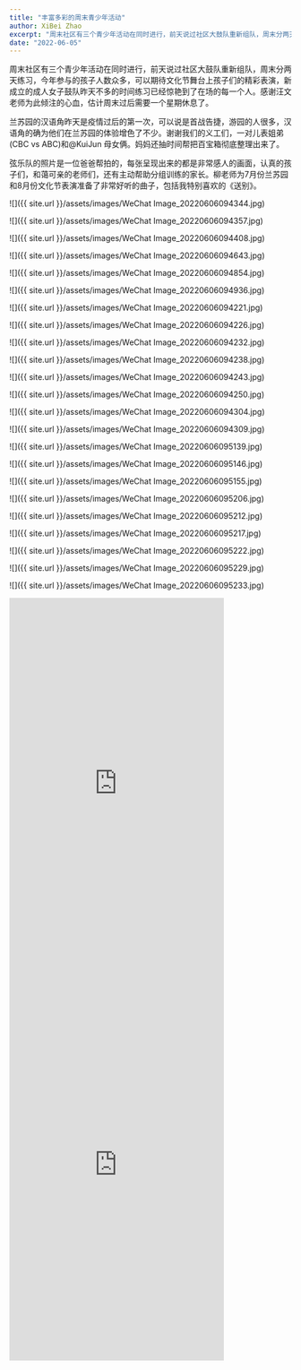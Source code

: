 ```yaml
---
title: "丰富多彩的周末青少年活动"
author: XiBei Zhao
excerpt: "周末社区有三个青少年活动在同时进行，前天说过社区大鼓队重新组队，周末分两天练习，兰苏园的汉语角昨天是疫情过后的第一次，可以说是首战告捷，弦乐队的照片是一位爸爸帮拍的，每张呈现出来的都是非常感人的画面。"
date: "2022-06-05"
---
```


周末社区有三个青少年活动在同时进行，前天说过社区大鼓队重新组队，周末分两天练习，今年参与的孩子人数众多，可以期待文化节舞台上孩子们的精彩表演，新成立的成人女子鼓队昨天不多的时间练习已经惊艳到了在场的每一个人。感谢汪文老师为此倾注的心血，估计周末过后需要一个星期休息了。

兰苏园的汉语角昨天是疫情过后的第一次，可以说是首战告捷，游园的人很多，汉语角的确为他们在兰苏园的体验增色了不少。谢谢我们的义工们，一对儿表姐弟(CBC vs ABC)和@KuiJun 母女俩。妈妈还抽时间帮把百宝箱彻底整理出来了。

弦乐队的照片是一位爸爸帮拍的，每张呈现出来的都是非常感人的画面，认真的孩子们，和蔼可亲的老师们，还有主动帮助分组训练的家长。柳老师为7月份兰苏园和8月份文化节表演准备了非常好听的曲子，包括我特别喜欢的《送别》。

![]({{ site.url }}/assets/images/WeChat Image_20220606094344.jpg)

![]({{ site.url }}/assets/images/WeChat Image_20220606094357.jpg)

![]({{ site.url }}/assets/images/WeChat Image_20220606094408.jpg)

![]({{ site.url }}/assets/images/WeChat Image_20220606094643.jpg)

![]({{ site.url }}/assets/images/WeChat Image_20220606094854.jpg)

![]({{ site.url }}/assets/images/WeChat Image_20220606094936.jpg)

![]({{ site.url }}/assets/images/WeChat Image_20220606094221.jpg)

![]({{ site.url }}/assets/images/WeChat Image_20220606094226.jpg)

![]({{ site.url }}/assets/images/WeChat Image_20220606094232.jpg)

![]({{ site.url }}/assets/images/WeChat Image_20220606094238.jpg)

![]({{ site.url }}/assets/images/WeChat Image_20220606094243.jpg)

![]({{ site.url }}/assets/images/WeChat Image_20220606094250.jpg)

![]({{ site.url }}/assets/images/WeChat Image_20220606094304.jpg)

![]({{ site.url }}/assets/images/WeChat Image_20220606094309.jpg)

![]({{ site.url }}/assets/images/WeChat Image_20220606095139.jpg)

![]({{ site.url }}/assets/images/WeChat Image_20220606095146.jpg)

![]({{ site.url }}/assets/images/WeChat Image_20220606095155.jpg)

![]({{ site.url }}/assets/images/WeChat Image_20220606095206.jpg)

![]({{ site.url }}/assets/images/WeChat Image_20220606095212.jpg)

![]({{ site.url }}/assets/images/WeChat Image_20220606095217.jpg)

![]({{ site.url }}/assets/images/WeChat Image_20220606095222.jpg)

![]({{ site.url }}/assets/images/WeChat Image_20220606095229.jpg)

![]({{ site.url }}/assets/images/WeChat Image_20220606095233.jpg)

<iframe width="383" height="681" src="https://www.youtube.com/embed/rU_5REM-Smw" title="YouTube video player" frameborder="0" allow="accelerometer; autoplay; clipboard-write; encrypted-media; gyroscope; picture-in-picture" allowfullscreen></iframe>

<iframe width="383" height="681" src="https://www.youtube.com/embed/nOY4c7Ig3aM" title="YouTube video player" frameborder="0" allow="accelerometer; autoplay; clipboard-write; encrypted-media; gyroscope; picture-in-picture" allowfullscreen></iframe>
